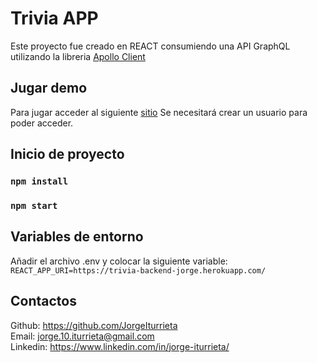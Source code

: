 # Trivia APP

Este proyecto fue creado en REACT consumiendo una API GraphQL utilizando la libreria [Apollo Client](https://www.apollographql.com/docs/react/)

## Jugar demo

Para jugar acceder al siguiente [sitio](https://jorgeiturrieta.github.io/trivia-frontend-react/#/login)
Se necesitará crear un usuario para poder acceder.

## Inicio de proyecto

### `npm install`

### `npm start`

## Variables de entorno

Añadir el archivo .env y colocar la siguiente variable:
`REACT_APP_URI=https://trivia-backend-jorge.herokuapp.com/`

## Contactos

Github: https://github.com/JorgeIturrieta \
Email: jorge.10.iturrieta@gmail.com \
Linkedin: https://www.linkedin.com/in/jorge-iturrieta/
